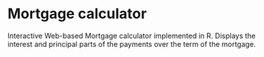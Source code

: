 # Mortgage calculator
Interactive Web-based Mortgage calculator implemented in R.
Displays the interest and principal parts of the payments over the term of the mortgage.
